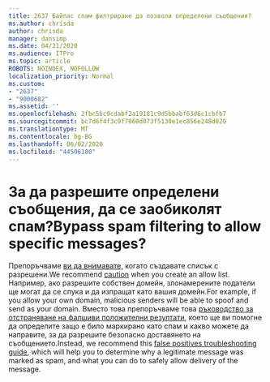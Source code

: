 ```yaml
---
title: 2637 Байпас спам филтриране да позволи определени съобщения?
ms.author: chrisda
author: chrisda
manager: dansimp
ms.date: 04/21/2020
ms.audience: ITPro
ms.topic: article
ROBOTS: NOINDEX, NOFOLLOW
localization_priority: Normal
ms.custom:
- "2637"
- "9000682"
ms.assetid: ''
ms.openlocfilehash: 2fbc5bc9cdabf2a19181c9d5bbabf63d6c1cbfb7
ms.sourcegitcommit: bc7d6f4f3c9f7060d073f5130e1ec856e248d020
ms.translationtype: MT
ms.contentlocale: bg-BG
ms.lasthandoff: 06/02/2020
ms.locfileid: "44506180"
---
```

# <a name="bypass-spam-filtering-to-allow-specific-messages"></a><span data-ttu-id="8ae14-102">За да разрешите определени съобщения, да се заобиколят спам?</span><span class="sxs-lookup"><span data-stu-id="8ae14-102">Bypass spam filtering to allow specific messages?</span></span>

<span data-ttu-id="8ae14-103">Препоръчваме [ви да внимавате,](https://docs.microsoft.com/exchange/troubleshoot/antispam/cautions-against-bypassing-spam-filters) когато създавате списък с разрешени.</span><span class="sxs-lookup"><span data-stu-id="8ae14-103">We recommend [caution](https://docs.microsoft.com/exchange/troubleshoot/antispam/cautions-against-bypassing-spam-filters) when you create an allow list.</span></span> <span data-ttu-id="8ae14-104">Например, ако разрешите собствен домейн, злонамерените податели ще могат да се спука и да изпращат като вашия домейн.</span><span class="sxs-lookup"><span data-stu-id="8ae14-104">For example, if you allow your own domain, malicious senders will be able to spoof and send as your domain.</span></span>  <span data-ttu-id="8ae14-105">Вместо това препоръчваме това [ръководство за отстраняване на фалшиви положителни резултати](https://docs.microsoft.com/microsoft-365/security/office-365-security/anti-spam-protection), което ще ви помогне да определите защо е било маркирано като спам и какво можете да направите, за да разрешите безопасно доставянето на съобщението.</span><span class="sxs-lookup"><span data-stu-id="8ae14-105">Instead, we recommend this [false positives troubleshooting guide](https://docs.microsoft.com/microsoft-365/security/office-365-security/anti-spam-protection), which will help you to determine why a legitimate message was marked as spam, and what you can do to safely allow delivery of the message.</span></span>
